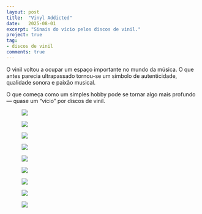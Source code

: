 ```yaml
---
layout: post
title:  "Vinyl Addicted"
date:   2025-08-01
excerpt: "Sinais do vício pelos discos de vinil."
project: true
tag:
- discos de vinil
comments: true
---
```

O vinil voltou a ocupar um espaço importante no mundo da música. O que antes parecia ultrapassado tornou-se um símbolo de autenticidade, qualidade sonora e paixão musical.

O que começa como um simples hobby pode se tornar algo mais profundo — quase um “vício” por discos de vinil.

<figure>
	<a href="https://i.imgur.com/WHtFeGc.jpg"><img src="https://i.imgur.com/WHtFeGc.jpg"></a>
</figure>

<figure>
	<a href="https://i.imgur.com/HLcjwtV.jpg"><img src="https://i.imgur.com/HLcjwtV.jpg"></a>
</figure>

<figure>
	<a href="https://i.imgur.com/nG983o1.jpg"><img src="https://i.imgur.com/nG983o1.jpg"></a>
</figure>

<figure>
	<a href="https://i.imgur.com/OgGekct.jpg"><img src="https://i.imgur.com/OgGekct.jpg"></a>
</figure>

<figure>
	<a href="https://i.imgur.com/ge6yw4A.jpg"><img src="https://i.imgur.com/ge6yw4A.jpg"></a>
</figure>

<figure>
	<a href="https://i.imgur.com/CJmGR6O.jpg"><img src="https://i.imgur.com/CJmGR6O.jpg"></a>
</figure>

<figure>
	<a href="https://i.imgur.com/HuKFWbQ.jpg"><img src="https://i.imgur.com/HuKFWbQ.jpg"></a>
</figure>

<figure>
	<a href="https://i.imgur.com/Jht9Ghx.jpg"><img src="https://i.imgur.com/Jht9Ghx.jpg"></a>
</figure>

<figure>
	<a href="https://i.imgur.com/49B8y0s.jpg"><img src="https://i.imgur.com/49B8y0s.jpg"></a>
</figure>
